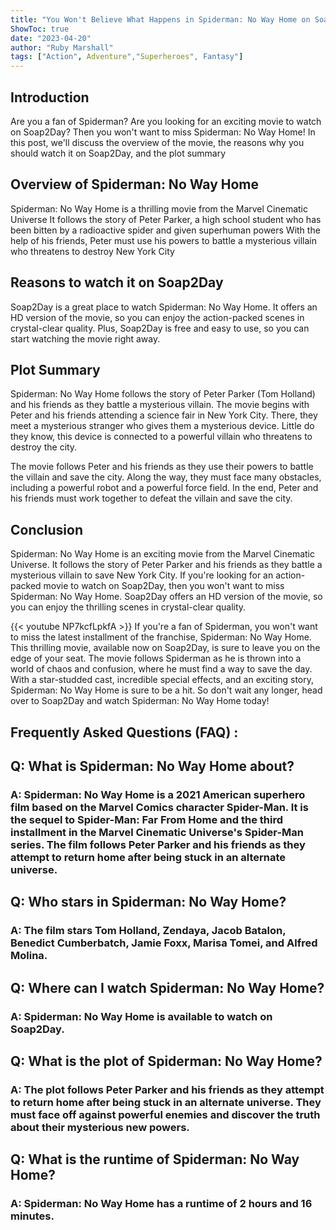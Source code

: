 ```yaml
---
title: "You Won't Believe What Happens in Spiderman: No Way Home on Soap2Day!"
ShowToc: true 
date: "2023-04-20"
author: "Ruby Marshall" 
tags: ["Action", Adventure","Superheroes", Fantasy"]
---
```

## Introduction
Are you a fan of Spiderman? Are you looking for an exciting movie to watch on Soap2Day? Then you won't want to miss Spiderman: No Way Home! In this post, we'll discuss the overview of the movie, the reasons why you should watch it on Soap2Day, and the plot summary 

## Overview of Spiderman: No Way Home
Spiderman: No Way Home is a thrilling movie from the Marvel Cinematic Universe It follows the story of Peter Parker, a high school student who has been bitten by a radioactive spider and given superhuman powers With the help of his friends, Peter must use his powers to battle a mysterious villain who threatens to destroy New York City 

## Reasons to watch it on Soap2Day
Soap2Day is a great place to watch Spiderman: No Way Home. It offers an HD version of the movie, so you can enjoy the action-packed scenes in crystal-clear quality. Plus, Soap2Day is free and easy to use, so you can start watching the movie right away. 

## Plot Summary
Spiderman: No Way Home follows the story of Peter Parker (Tom Holland) and his friends as they battle a mysterious villain. The movie begins with Peter and his friends attending a science fair in New York City. There, they meet a mysterious stranger who gives them a mysterious device. Little do they know, this device is connected to a powerful villain who threatens to destroy the city. 

The movie follows Peter and his friends as they use their powers to battle the villain and save the city. Along the way, they must face many obstacles, including a powerful robot and a powerful force field. In the end, Peter and his friends must work together to defeat the villain and save the city. 

## Conclusion
Spiderman: No Way Home is an exciting movie from the Marvel Cinematic Universe. It follows the story of Peter Parker and his friends as they battle a mysterious villain to save New York City. If you're looking for an action-packed movie to watch on Soap2Day, then you won't want to miss Spiderman: No Way Home. Soap2Day offers an HD version of the movie, so you can enjoy the thrilling scenes in crystal-clear quality.

{{< youtube NP7kcfLpkfA >}} 
If you're a fan of Spiderman, you won't want to miss the latest installment of the franchise, Spiderman: No Way Home. This thrilling movie, available now on Soap2Day, is sure to leave you on the edge of your seat. The movie follows Spiderman as he is thrown into a world of chaos and confusion, where he must find a way to save the day. With a star-studded cast, incredible special effects, and an exciting story, Spiderman: No Way Home is sure to be a hit. So don't wait any longer, head over to Soap2Day and watch Spiderman: No Way Home today!

## Frequently Asked Questions (FAQ) :
<h2>Q: What is Spiderman: No Way Home about?</h2>

<h3>A: Spiderman: No Way Home is a 2021 American superhero film based on the Marvel Comics character Spider-Man. It is the sequel to Spider-Man: Far From Home and the third installment in the Marvel Cinematic Universe's Spider-Man series. The film follows Peter Parker and his friends as they attempt to return home after being stuck in an alternate universe. </h3>

<h2>Q: Who stars in Spiderman: No Way Home?</h2>

<h3>A: The film stars Tom Holland, Zendaya, Jacob Batalon, Benedict Cumberbatch, Jamie Foxx, Marisa Tomei, and Alfred Molina. </h3>

<h2>Q: Where can I watch Spiderman: No Way Home?</h2>

<h3>A: Spiderman: No Way Home is available to watch on Soap2Day. </h3>

<h2>Q: What is the plot of Spiderman: No Way Home?</h2>

<h3>A: The plot follows Peter Parker and his friends as they attempt to return home after being stuck in an alternate universe. They must face off against powerful enemies and discover the truth about their mysterious new powers. </h3>

<h2>Q: What is the runtime of Spiderman: No Way Home?</h2>

<h3>A: Spiderman: No Way Home has a runtime of 2 hours and 16 minutes. </h3>



